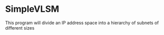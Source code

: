 # SimpleVLSM
This program will divide an IP address space into a hierarchy of subnets of different sizes


